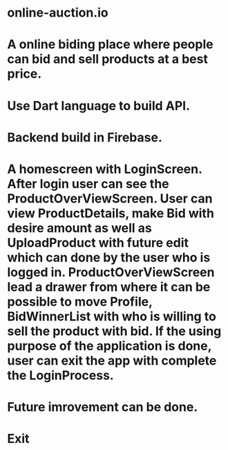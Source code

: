 # online-auction.io

# A online biding place where people can bid and sell products at a best price.
# Use Dart language to build API.
# Backend build in Firebase.
# A homescreen with LoginScreen. After login user can see the ProductOverViewScreen. User can view ProductDetails, make Bid with desire amount as well as UploadProduct with future edit which can done by the user who is logged in. ProductOverViewScreen lead a drawer from where it can be possible to move Profile, BidWinnerList with who is willing to sell the product with bid. If the using purpose of the application is done, user can exit the app with complete the LoginProcess. 
# Future imrovement can be done.
# Exit
